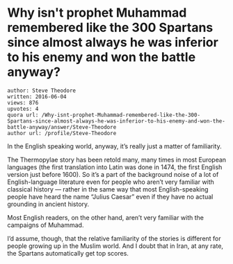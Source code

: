 # Why isn't prophet Muhammad remembered like the 300 Spartans since almost always he was inferior to his enemy and won the battle anyway?

	author: Steve Theodore
	written: 2016-06-04
	views: 876
	upvotes: 4
	quora url: /Why-isnt-prophet-Muhammad-remembered-like-the-300-Spartans-since-almost-always-he-was-inferior-to-his-enemy-and-won-the-battle-anyway/answer/Steve-Theodore
	author url: /profile/Steve-Theodore


In the English speaking world, anyway, it’s really just a matter of familiarity.

The Thermopylae story has been retold many, many times in most European languages (the first translation into Latin was done in 1474, the first English version just before 1600). So it’s a part of the background noise of a lot of English-language literature even for people who aren’t very familiar with classical history — rather in the same way that most English-speaking people have heard the name “Julius Caesar” even if they have no actual grounding in ancient history.

Most English readers, on the other hand, aren’t very familiar with the campaigns of Muhammad.

I’d assume, though, that the relative familiarity of the stories is different for people growing up in the Muslim world. And I doubt that in Iran, at any rate, the Spartans automatically get top scores.

